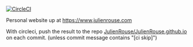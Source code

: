 

[![CircleCI](https://circleci.com/gh/JulienRouse/blog-data.svg?style=svg)](https://circleci.com/gh/JulienRouse/blog-data)

Personal website up at https://www.julienrouse.com 

With circleci, push the result to the repo [JulienRouse/JulienRouse.github.io](https://github.com/JulienRouse/JulienRouse.github.io) on each commit. (unless commit message contains "[ci skip]")